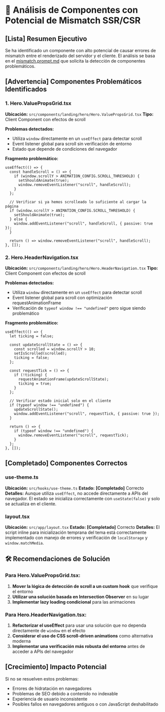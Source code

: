 # 🚨 Análisis de Componentes con Potencial de Mismatch SSR/CSR

## **[Lista]** Resumen Ejecutivo

Se ha identificado un componente con alto potencial de causar errores de mismatch entre el renderizado del servidor y el cliente. El análisis se basa en el [mismatch.prompt.md](file:///g%3A/DEV/WEBCODE-PROJECT/webcode/.github/prompts/mismatch.prompt.md) que solicita la detección de componentes problemáticos.

## **[Advertencia]** Componentes Problemáticos Identificados

### 1. Hero.ValuePropsGrid.tsx

**Ubicación:** `src/components/landing/hero/Hero.ValuePropsGrid.tsx`
**Tipo:** Client Component con efectos de scroll

**Problemas detectados:**

- Utiliza `window` directamente en un `useEffect` para detectar scroll
- Event listener global para scroll sin verificación de entorno
- Estado que depende de condiciones del navegador

**Fragmento problemático:**

```tsx
useEffect(() => {
  const handleScroll = () => {
    if (window.scrollY > ANIMATION_CONFIG.SCROLL_THRESHOLD) {
      setShouldAnimate(true);
      window.removeEventListener("scroll", handleScroll);
    }
  };

  // Verificar si ya hemos scrolleado lo suficiente al cargar la página
  if (window.scrollY > ANIMATION_CONFIG.SCROLL_THRESHOLD) {
    setShouldAnimate(true);
  } else {
    window.addEventListener("scroll", handleScroll, { passive: true });
  }

  return () => window.removeEventListener("scroll", handleScroll);
}, []);
```

### 2. Hero.HeaderNavigation.tsx

**Ubicación:** `src/components/landing/hero/Hero.HeaderNavigation.tsx`
**Tipo:** Client Component con efectos de scroll

**Problemas detectados:**

- Utiliza `window` directamente en un `useEffect` para detectar scroll
- Event listener global para scroll con optimización requestAnimationFrame
- Verificación de `typeof window !== "undefined"` pero sigue siendo problemático

**Fragmento problemático:**

```tsx
useEffect(() => {
  let ticking = false;

  const updateScrollState = () => {
    const scrolled = window.scrollY > 10;
    setIsScrolled(scrolled);
    ticking = false;
  };

  const requestTick = () => {
    if (!ticking) {
      requestAnimationFrame(updateScrollState);
      ticking = true;
    }
  };

  // Verificar estado inicial solo en el cliente
  if (typeof window !== "undefined") {
    updateScrollState();
    window.addEventListener("scroll", requestTick, { passive: true });
  }

  return () => {
    if (typeof window !== "undefined") {
      window.removeEventListener("scroll", requestTick);
    }
  };
}, []);
```

## **[Completado]** Componentes Correctos

### use-theme.ts

**Ubicación:** `src/hooks/use-theme.ts`
**Estado:** **[Completado]** Correcto
**Detalles:** Aunque utiliza `useEffect`, no accede directamente a APIs del navegador. El estado se inicializa correctamente con `useState(false)` y solo se actualiza en el cliente.

### layout.tsx

**Ubicación:** `src/app/layout.tsx`
**Estado:** **[Completado]** Correcto
**Detalles:** El script inline para inicialización temprana del tema está correctamente implementado con manejo de errores y verificación de `localStorage` y `window.matchMedia`.

## 🛠️ Recomendaciones de Solución

### Para Hero.ValuePropsGrid.tsx:

1. **Mover la lógica de detección de scroll a un custom hook** que verifique el entorno
2. **Utilizar una solución basada en Intersection Observer** en su lugar
3. **Implementar lazy loading condicional** para las animaciones

### Para Hero.HeaderNavigation.tsx:

1. **Refactorizar el useEffect** para usar una solución que no dependa directamente de `window` en el efecto
2. **Considerar el uso de CSS scroll-driven animations** como alternativa moderna
3. **Implementar una verificación más robusta del entorno** antes de acceder a APIs del navegador

## **[Crecimiento]** Impacto Potencial

Si no se resuelven estos problemas:

- Errores de hidratación en navegadores
- Problemas de SEO debido a contenido no indexable
- Experiencia de usuario inconsistente
- Posibles fallos en navegadores antiguos o con JavaScript deshabilitado

